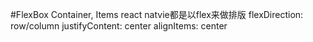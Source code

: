 #FlexBox
Container, Items
react natvie都是以flex来做排版
flexDirection: row/column
justifyContent: center
alignItems: center